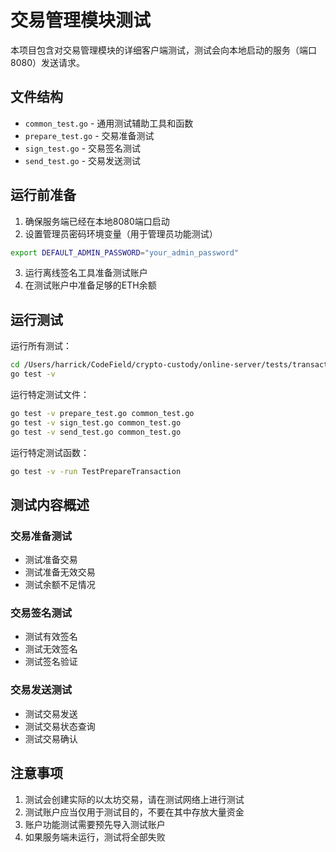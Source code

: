 # 交易管理模块测试

本项目包含对交易管理模块的详细客户端测试，测试会向本地启动的服务（端口8080）发送请求。

## 文件结构

- `common_test.go` - 通用测试辅助工具和函数
- `prepare_test.go` - 交易准备测试
- `sign_test.go` - 交易签名测试
- `send_test.go` - 交易发送测试

## 运行前准备

1. 确保服务端已经在本地8080端口启动
2. 设置管理员密码环境变量（用于管理员功能测试）

```bash
export DEFAULT_ADMIN_PASSWORD="your_admin_password"
```

3. 运行离线签名工具准备测试账户
4. 在测试账户中准备足够的ETH余额

## 运行测试

运行所有测试：

```bash
cd /Users/harrick/CodeField/crypto-custody/online-server/tests/transaction_test
go test -v
```

运行特定测试文件：

```bash
go test -v prepare_test.go common_test.go
go test -v sign_test.go common_test.go
go test -v send_test.go common_test.go
```

运行特定测试函数：

```bash
go test -v -run TestPrepareTransaction
```

## 测试内容概述

### 交易准备测试
- 测试准备交易
- 测试准备无效交易
- 测试余额不足情况

### 交易签名测试
- 测试有效签名
- 测试无效签名
- 测试签名验证

### 交易发送测试
- 测试交易发送
- 测试交易状态查询
- 测试交易确认

## 注意事项

1. 测试会创建实际的以太坊交易，请在测试网络上进行测试
2. 测试账户应当仅用于测试目的，不要在其中存放大量资金
3. 账户功能测试需要预先导入测试账户
4. 如果服务端未运行，测试将全部失败
